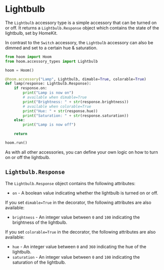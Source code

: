 # Lightbulb

The `Lightbulb` accessory type is a simple accessory that can be turned on or off. It returns a `Lightbulb.Response` object which contains the state of the lightbulb, set by HomeKit. 

In contrast to the `Switch` accessory, the `Lightbulb` accessory can also be dimmed and set to a certain hue & saturation.

```python
from hoom import Hoom
from hoom.accessory_types import Lightbulb

hoom = Hoom()

@hoom.accessory("Lamp", Lightbulb, dimable=True, colorable=True)
def lamp(response: Lightbulb.Response):
    if response.on:
        print("Lamp is now on")
        # available when dimable=True
        print("Brightness: " + str(response.brightness))
        # available when colorable=True
        print("Hue: " + str(response.hue))
        print("Saturation: " + str(response.saturation))
    else:
        print("Lamp is now off")
        
    return

hoom.run()
```

As with all other accessories, you can define your own logic on how to turn on or off the lightbulb. 


## `Lightbulb.Response`

The `Lightbulb.Response` object contains the following attributes:

- `on` - A boolean value indicating whether the lightbulb is turned on or off.

If you set `dimable=True` in the decorator, the following attributes are also available:

- `brightness` - An integer value between `0` and `100` indicating the brightness of the lightbulb.

If you set `colorable=True` in the decorator, the following attributes are also available:

- `hue` - An integer value between `0` and `360` indicating the hue of the lightbulb.
- `saturation` - An integer value between `0` and `100` indicating the saturation of the lightbulb.
